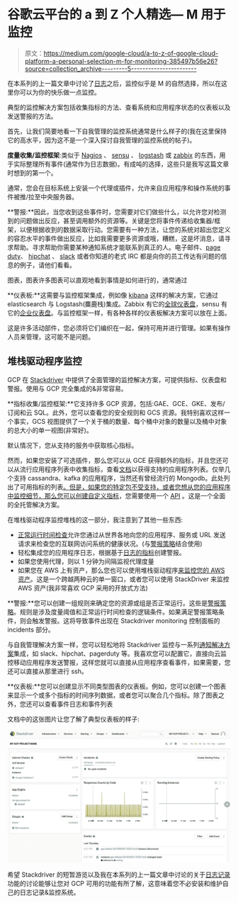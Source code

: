 # 谷歌云平台的 a 到 Z 个人精选— M 用于监控

> 原文：<https://medium.com/google-cloud/a-to-z-of-google-cloud-platform-a-personal-selection-m-for-monitoring-385497b56e26?source=collection_archive---------5----------------------->

在本系列的上一篇文章中讨论了[日志](/google-cloud/a-to-z-of-google-cloud-platform-a-personal-selection-l-is-for-logging-230d459976f4#.u0ghfzshr)之后，监控似乎是 M 的自然选择，所以在这里你可以为你的快乐做一点监控。

典型的监控解决方案包括收集指标的方法、查看系统和应用程序状态的仪表板以及发送警报的方法。

首先，让我们简要地看一下自我管理的监控系统通常是什么样子的(我在这里保持它的高水平，因为这不是一个深入探讨自我管理的监控系统的帖子)。

**度量收集/监控框架**:类似于 [Nagios](https://www.nagios.org/) 、 [sensu](https://github.com/sensu/sensu) 、 [logstash](https://www.elastic.co/guide/en/logstash/current/introduction.html) 或 [zabbix](http://www.zabbix.com/) 的东西，用于实际整理所有事件(通常作为日志数据)。有成吨的选择，这些只是我写这篇文章时想到的第一个。

通常，您会在目标系统上安装一个代理或插件，允许来自应用程序和操作系统的事件被推/拉至中央服务器。

**警报:**因此，当您收到这些事件时，您需要对它们做些什么，以允许您对检测到的问题做出反应，甚至调用额外的资源等。关键是您将事件传递给收集器/框架，以便根据收到的数据采取行动。您需要有一种方法，让您的系统对超出您定义的容忍水平的事件做出反应，比如我需要更多资源或哦，糟糕，这是坏消息，请寻求帮助。寻求帮助你需要某种通知系统才能联系到真正的人。电子邮件、[page duty](https://www.pagerduty.com/)、 [hipchat](https://www.hipchat.com/) 、 [slack](https://slack.com/) 或者你知道的老式 IRC 都是向你的员工传达有问题的信息的例子，请他们看看。

图表，图表许多图表可以直观地看到事情是如何进行的，通常通过

**仪表板:**这需要与监控框架集成，例如像 [kibana](https://github.com/elastic/kibana) 这样的解决方案，它通过 elasticsearch 与 Logstash(麋鹿栈)集成。Zabbix 有它的[全球仪表盘](http://www.zabbix.com/global_dashboard.php)，sensu 有它的[企业仪表盘](https://sensuapp.org/docs/latest/enterprise-dashboard-overview)。与监控框架一样，有各种各样的仪表板解决方案可以放在上面。

这是许多活动部件，您必须将它们编织在一起，保持可用并进行管理。如果有操作人员来管理，这可能不是问题。

## 堆栈驱动程序监控

GCP 在 [Stackdriver](https://cloud.google.com/monitoring/docs) 中提供了全面管理的监控解决方案，可提供指标、仪表盘和警报。使用与 GCP 完全集成的&非常容易。

**指标收集/监控框架:**它支持许多 GCP 资源，包括:GAE、GCE、GKE、发布/订阅和云 SQL。此外，您可以查看您的安全规则和 GCS 资源。我特别喜欢这样一个事实，GCS 视图提供了一个关于桶的数量、每个桶中对象的数量以及桶中对象的总大小的单一视图(非常好)。

默认情况下，您从支持的服务中获取核心指标。

然而，如果您安装了可选插件，那么您可以从 GCE 获得额外的指标，并且您还可以从流行应用程序列表中收集指标，查看[文档](https://cloud.google.com/monitoring/agent/)以获得支持的应用程序列表。仅举几个支持 cassandra、kafka 的应用程序，当然还有曾经流行的 Mongodb。此处列出了可用指标的列表[。但是，如果您的特定包不受支持，或者您想从您的应用程序中监控细节，那么您可以创建](https://cloud.google.com/monitoring/support/available-metrics)[自定义指标](https://cloud.google.com/monitoring/custom-metrics/)，您需要使用一个 [API](https://cloud.google.com/monitoring/api/) 。这是一个全面的全托管解决方案。

在堆栈驱动程序监控堆栈的这一部分，我注意到了其他一些东西:

*   [正常运行时间检查](https://cloud.google.com/monitoring/get-started#create_an_uptime_check)允许您通过从世界各地向您的应用程序、服务或 URL 发送请求来检查您的互联网访问系统的健康状况。(与[警报策略](https://www.youtube.com/watch?v=KGlP6m0JbYw&feature=youtu.be)结合使用)
*   轻松集成您的应用程序日志，根据基于[日志的指标](https://cloud.google.com/logging/docs/view/logs_based_metrics)创建警报。
*   如果您使用代理，则以 1 分钟为间隔监视代理度量
*   如果您在 AWS 上有资产，那么您也可以使用堆栈驱动程序[来监控您的 AWS 资产](https://cloud.google.com/monitoring/get-started#monitor_an_aws_account)。这是一个跨越两种云的单一窗口，或者您可以使用 StackDriver 来监控 AWS 资产(我非常喜欢 GCP 采用的开放式方法)

**警报:**您可以创建一组规则来确定您的资源或组是否正常运行。这些是[警报策略](https://cloud.google.com/monitoring/get-started#gs-alerting)。规则是涉及度量阈值和正常运行时间检查的逻辑条件。如果满足警报策略条件，则会触发警报。这将导致事件出现在 Stackdriver monitoring 控制面板的 incidents 部分。

与自我管理解决方案一样，您可以轻松地将 Stackdriver 监控与一系列[通知解决方案](https://cloud.google.com/monitoring/support/notification-options)集成，如 slack、hipchat、pagerduty 等。我喜欢您可以配置它，直接向云监控移动应用程序发送警报，这样您就可以直接从应用程序查看事件，如果需要，您还可以直接从那里进行 ssh。

**仪表板:**您可以创建显示不同类型图表的仪表板。例如，您可以创建一个图表来显示一个或多个指标的时间序列数据，或者您可以聚合几个指标。除了图表之外，您还可以查看事件日志和事件列表

文档中的这张图片让您了解了典型仪表板的样子:

![](img/fe03e7fbf5e921ab3b49a1dc2ce07cf0.png)

希望 Stackdriver 的短暂游览以及我在本系列的上一篇文章中讨论的关于[日志记录](/google-cloud/a-to-z-of-google-cloud-platform-a-personal-selection-l-is-for-logging-230d459976f4#.u0ghfzshr)功能的讨论能够让您对 GCP 可用的功能有所了解，这意味着您不必安装和维护自己的日志记录&监控系统。
